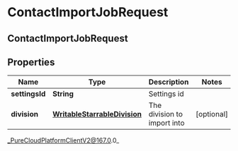 # ContactImportJobRequest

## ContactImportJobRequest

## Properties

|Name | Type | Description | Notes|
|------------ | ------------- | ------------- | -------------|
| **settingsId** | **String** | Settings id | |
| **division** | [**WritableStarrableDivision**](WritableStarrableDivision) | The division to import into | [optional] |



_PureCloudPlatformClientV2@167.0.0_
